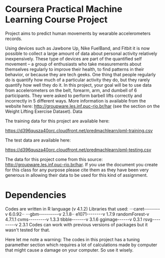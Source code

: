 # Coursera Practical Machine Learning Course Project
Project aims to predict human movements by wearable accelerometers records.

Using devices such as Jawbone Up, Nike FuelBand, and Fitbit it is now possible to collect a large amount of data about personal activity relatively inexpensively. These type of devices are part of the quantified self movement – a group of enthusiasts who take measurements about themselves regularly to improve their health, to find patterns in their behavior, or because they are tech geeks. One thing that people regularly do is quantify how much of a particular activity they do, but they rarely quantify how well they do it. In this project, your goal will be to use data from accelerometers on the belt, forearm, arm, and dumbell of 6 participants. They were asked to perform barbell lifts correctly and incorrectly in 5 different ways. More information is available from the website here: http://groupware.les.inf.puc-rio.br/har (see the section on the Weight Lifting Exercise Dataset). 
Data 

The training data for this project are available here: 

https://d396qusza40orc.cloudfront.net/predmachlearn/pml-training.csv

The test data are available here:

https://d396qusza40orc.cloudfront.net/predmachlearn/pml-testing.csv

The data for this project come from this source: http://groupware.les.inf.puc-rio.br/har. If you use the document you create for this class for any purpose please cite them as they have been very generous in allowing their data to be used for this kind of assignment. 

# Dependencies
Codes are written in R language (v 4.1.2)
Libraries that used:
⋅⋅⋅caret--------v 6.0.92⋅⋅ 
⋅⋅⋅gbm----------v 2.1.8⋅⋅ 
e1071--------v 1.7.9
randomForest-v 4.7.1.1
cvms---------v 1.3.3
tibble-------v 3.1.6
ggimage------v 0.3.1
rsvg---------v 2.3.1
Codes can work with previous versions of packages but it wasn't tested for that.

Here let me note a warning:
The codes in this project has a tuning paramether section which requires a lot of calculations made by computer that might cause a damage on your computer. So use it wisely.
